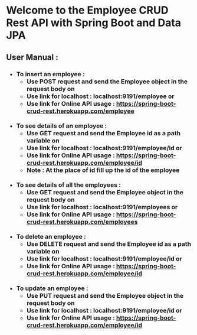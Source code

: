 <h1>Welcome to the Employee CRUD Rest API with Spring Boot and Data JPA</h1>
    </center>
    <h2>User Manual :</h2>
    <h3>
        <ul>
            <li>To insert an employee : 
                <ul>
                    <li> Use POST request and send the Employee object in the request body on </li> 
                    <li> Use link for localhost : localhost:9191/employee or </li> 
                    <li> Use  link for Online API usage : <a href="https://spring-boot-crud-rest.herokuapp.com/employee">https://spring-boot-crud-rest.herokuapp.com/employee</a></li> </ul> </li> <br>
            <li>To see details of an employee : 
                <ul>
                    <li> Use GET request and send the Employee id as a path variable on </li>
                    <li> Use link for localhost : localhost:9191/employee/id or </li> 
                    <li> Use  link for Online API usage : <a href="https://spring-boot-crud-rest.herokuapp.com/employee/id">https://spring-boot-crud-rest.herokuapp.com/employee/id</a> </li>  </li>
                   <li> Note : At the place of id fill up the id of the employee </li> </ul> </li> <br>
            <li>To see details of all the employees : 
                <ul>
                    <li> Use GET request and send the Employee object in the request body on </li> 
                    <li> Use link for localhost : localhost:9191/employees or </li> 
                    <li> Use  link for Online API usage : <a href="https://spring-boot-crud-rest.herokuapp.com/employees">https://spring-boot-crud-rest.herokuapp.com/employees</a></li> </ul> </li> <br>
            <li>To delete an employee : 
                <ul>
                    <li> Use DELETE request and send the Employee id as a path variable on </li> 
                    <li> Use link for localhost : localhost:9191/employee/id or </li> 
                    <li> Use  link for Online API usage : <a href="https://spring-boot-crud-rest.herokuapp.com/employee/id">https://spring-boot-crud-rest.herokuapp.com/employee/id</a></li> </ul> </li> <br>
            <li>To update an employee : 
                <ul>
                    <li> Use PUT request and send the Employee object in the request body on </li> 
                    <li> Use link for localhost : localhost:9191/employee/id or </li> 
                    <li> Use  link for Online API usage : <a href="https://spring-boot-crud-rest.herokuapp.com/employee/id">https://spring-boot-crud-rest.herokuapp.com/employee/id</a></li> </ul> </li> <br>
        </ul>
    </h3>
